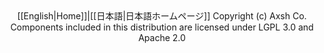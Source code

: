 <div align="center">
[[English|Home]]|[[日本語|日本語ホームページ]] 
Copyright (c) Axsh Co. Components included in this distribution are licensed under LGPL 3.0 and Apache 2.0
</div>